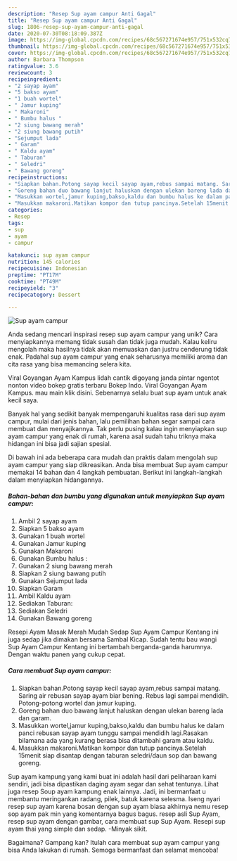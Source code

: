 ```yaml
---
description: "Resep Sup ayam campur Anti Gagal"
title: "Resep Sup ayam campur Anti Gagal"
slug: 1806-resep-sup-ayam-campur-anti-gagal
date: 2020-07-30T08:18:09.387Z
image: https://img-global.cpcdn.com/recipes/68c567271674e957/751x532cq70/sup-ayam-campur-foto-resep-utama.jpg
thumbnail: https://img-global.cpcdn.com/recipes/68c567271674e957/751x532cq70/sup-ayam-campur-foto-resep-utama.jpg
cover: https://img-global.cpcdn.com/recipes/68c567271674e957/751x532cq70/sup-ayam-campur-foto-resep-utama.jpg
author: Barbara Thompson
ratingvalue: 3.6
reviewcount: 3
recipeingredient:
- "2 sayap ayam"
- "5 bakso ayam"
- "1 buah wortel"
- " Jamur kuping"
- " Makaroni"
- " Bumbu halus "
- "2 siung bawang merah"
- "2 siung bawang putih"
- "Sejumput lada"
- " Garam"
- " Kaldu ayam"
- " Taburan"
- " Seledri"
- " Bawang goreng"
recipeinstructions:
- "Siapkan bahan.Potong sayap kecil sayap ayam,rebus sampai matang. Saring air rebusan sayap ayam biar bening. Rebus lagi sampai mendidih. Potong-potong wortel dan jamur kuping."
- "Goreng bahan duo bawang lanjut haluskan dengan ulekan bareng lada dan garam."
- "Masukkan wortel,jamur kuping,bakso,kaldu dan bumbu halus ke dalam panci rebusan sayap ayam tunggu sampai mendidih lagi.Rasakan bilamana ada yang kurang berasa bisa ditambahi garam atau kaldu."
- "Masukkan makaroni.Matikan kompor dan tutup pancinya.Setelah 15menit siap disantap dengan taburan seledri/daun sop dan bawang goreng."
categories:
- Resep
tags:
- sup
- ayam
- campur

katakunci: sup ayam campur 
nutrition: 145 calories
recipecuisine: Indonesian
preptime: "PT17M"
cooktime: "PT49M"
recipeyield: "3"
recipecategory: Dessert

---
```



![Sup ayam campur](https://img-global.cpcdn.com/recipes/68c567271674e957/751x532cq70/sup-ayam-campur-foto-resep-utama.jpg)

Anda sedang mencari inspirasi resep sup ayam campur yang unik? Cara menyiapkannya memang tidak susah dan tidak juga mudah. Kalau keliru mengolah maka hasilnya tidak akan memuaskan dan justru cenderung tidak enak. Padahal sup ayam campur yang enak seharusnya memiliki aroma dan cita rasa yang bisa memancing selera kita.

Viral Goyangan Ayam Kampus lidah cantik digoyang janda pintar ngentot nonton video bokep gratis terbaru Bokep Indo. Viral Goyangan Ayam Kampus. mau main klik disini. Sebenarnya selalu buat sup ayam untuk anak kecil saya.

Banyak hal yang sedikit banyak mempengaruhi kualitas rasa dari sup ayam campur, mulai dari jenis bahan, lalu pemilihan bahan segar sampai cara membuat dan menyajikannya. Tak perlu pusing kalau ingin menyiapkan sup ayam campur yang enak di rumah, karena asal sudah tahu triknya maka hidangan ini bisa jadi sajian spesial.


Di bawah ini ada beberapa cara mudah dan praktis dalam mengolah sup ayam campur yang siap dikreasikan. Anda bisa membuat Sup ayam campur memakai 14 bahan dan 4 langkah pembuatan. Berikut ini langkah-langkah dalam menyiapkan hidangannya.

<!--inarticleads1-->

##### Bahan-bahan dan bumbu yang digunakan untuk menyiapkan Sup ayam campur:

1. Ambil 2 sayap ayam
1. Siapkan 5 bakso ayam
1. Gunakan 1 buah wortel
1. Gunakan  Jamur kuping
1. Gunakan  Makaroni
1. Gunakan  Bumbu halus :
1. Gunakan 2 siung bawang merah
1. Siapkan 2 siung bawang putih
1. Gunakan Sejumput lada
1. Siapkan  Garam
1. Ambil  Kaldu ayam
1. Sediakan  Taburan:
1. Sediakan  Seledri
1. Gunakan  Bawang goreng


Resepi Ayam Masak Merah Mudah Sedap Sup Ayam Campur Kentang ini juga sedap jika dimakan bersama Sambal Kicap. Sudah tentu bau wangi Sup Ayam Campur Kentang ini bertambah berganda-ganda harumnya. Dengan waktu panen yang cukup cepat. 

<!--inarticleads2-->

##### Cara membuat Sup ayam campur:

1. Siapkan bahan.Potong sayap kecil sayap ayam,rebus sampai matang. Saring air rebusan sayap ayam biar bening. Rebus lagi sampai mendidih. Potong-potong wortel dan jamur kuping.
1. Goreng bahan duo bawang lanjut haluskan dengan ulekan bareng lada dan garam.
1. Masukkan wortel,jamur kuping,bakso,kaldu dan bumbu halus ke dalam panci rebusan sayap ayam tunggu sampai mendidih lagi.Rasakan bilamana ada yang kurang berasa bisa ditambahi garam atau kaldu.
1. Masukkan makaroni.Matikan kompor dan tutup pancinya.Setelah 15menit siap disantap dengan taburan seledri/daun sop dan bawang goreng.


Sup ayam kampung yang kami buat ini adalah hasil dari peliharaan kami sendiri, jadi bisa dipastikan daging ayam segar dan sehat tentunya. Lihat juga resep Soup ayam kampung enak lainnya. Jadi, ini bermanfaat u membantu meringankan radang, pilek, batuk karena selesma. Iseng nyari resep sup ayam karena bosan dengan sup ayam biasa akhirnya nemu resep sop ayam pak min yang komentarnya bagus bagus. resep asli Sup Ayam, resep sup ayam dengan gambar, cara membuat sup Sup Ayam. Resepi sup ayam thai yang simple dan sedap. -Minyak sikit. 

Bagaimana? Gampang kan? Itulah cara membuat sup ayam campur yang bisa Anda lakukan di rumah. Semoga bermanfaat dan selamat mencoba!
